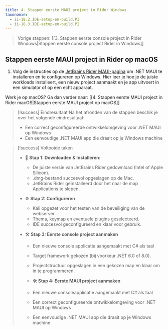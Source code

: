 ```yaml
---
title: 4. Stappen eerste MAUI project in Rider Windows
taxonomie:
  - ii-18.2.IDE-setup-en-build.PI
  - ii-18.3.IDE-setup-en-build.PI
---
```


> Vorige stappen: [[3. Stappen eerste console project in Rider Windows|Stappen eerste console project Rider in Windows]]
## Stappen eerste MAUI project in Rider op macOS
1. Volg de instructies op de [JetBrains Rider MAUI-pagina](https://www.jetbrains.com/help/rider/MAUI.html) om .NET MAUI te installeren en te configureren op Windows. Hier leer je hoe je de juiste workloads installeert, een nieuw project aanmaakt en je app uitvoert in een simulator of op een echt apparaat.

Werk je op macOS? Ga dan verder naar: [[4. Stappen eerste MAUI project in Rider macOS|Stappen eerste MAUI project op macOS]]

> [!success] Eindresultaat
> Na het afronden van de stappen beschik je over het volgende eindresultaat:
> - Een correct geconfigureerde ontwikkelomgeving voor .NET MAUI op Windows
> - Een eenvoudige .NET MAUI app die draait op je Windows machine

> [!success] Voltooide taken
> - 💾 **Stap 1: Downloaden & Installeren:**
>   - De juiste versie van JetBrains Rider gedownload (Intel of Apple Silicon).
>   - .dmg-bestand succesvol opgeslagen op de Mac.
>   - JetBrains Rider geïnstalleerd door het naar de map Applications te slepen.
>
> - ⚙️ **Stap 2: Configureren**
>   - Kali opgezet voor het testen van de beveiliging van de webserver.
>   - Thema, keymap en eventuele plugins geselecteerd.
>   - IDE succesvol geconfigureerd en klaar voor gebruik.
> 
> - 🛠️ **Stap 3: Eerste console project aanmaken**
>   - Een nieuwe console applicatie aangemaakt met C# als taal
>   - Target framework gekozen (bij voorkeur .NET 6.0 of 8.0).
>   - Projectstructuur opgeslagen in een gekozen map en klaar om in te programmeren.
>
>   - 🛠️ **Stap 4: Eerste MAUI project aanmaken**
>   - Een nieuwe consoleapplicatie aangemaakt met C# als taal
>   - Een correct geconfigureerde ontwikkelomgeving voor .NET MAUI op Windows
>   - Een eenvoudige .NET MAUI app die draait op je Windows machine